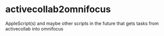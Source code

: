activecollab2omnifocus
======================

AppleScript(s) and maybe other scripts in the future that gets tasks from activecollab into omnifocus

